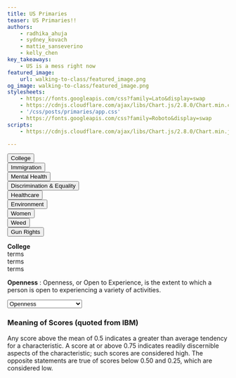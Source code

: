 ```yaml
---
title: US Primaries
teaser: US Primaries!!
authors:
    - radhika_ahuja
    - sydney_kovach
    - mattie_sanseverino
    - kelly_chen
key_takeaways:
    - US is a mess right now
featured_image:
    url: walking-to-class/featured_image.png
og_image: walking-to-class/featured_image.png
stylesheets:
    - https://fonts.googleapis.com/css?family=Lato&display=swap
    - https://cdnjs.cloudflare.com/ajax/libs/Chart.js/2.8.0/Chart.min.css
    - '/css/posts/primaries/app.css'
    - https://fonts.googleapis.com/css?family=Roboto&display=swap
scripts:
    - https://cdnjs.cloudflare.com/ajax/libs/Chart.js/2.8.0/Chart.min.js

---
```


  <!-- Include statements here to ensure order -->
  <!-- TODO**: Figure out a better way -->
  <script src="/js/posts/primaries/amy-klobuchar_traits.js"></script>
  <script src="/js/posts/primaries/bernie-sanders_traits.js"></script>
  <script src="/js/posts/primaries/donald-trump_traits.js"></script>
  <script src="/js/posts/primaries/elizabeth-warren_traits.js"></script>
  <script src="/js/posts/primaries/joe-biden_traits.js"></script>
  <script src="/js/posts/primaries/michael-bloomberg_traits.js"></script>
  <script src="/js/posts/primaries/pete-buttigieg_traits.js"></script>
  <script src="/js/posts/primaries/helper.js"></script>
  <script src="https://cdnjs.cloudflare.com/ajax/libs/Chart.js/2.8.0/Chart.min.js"></script>

  <!-- NOTES on Keywords Charts -->
  <!-- The buttons represent a group of keywords (Eg: college represents student, tuition, debt, etc. -->
  <!-- For each candidate, on hover, we can see how many times they mentioned the certain keyword in their tweets -->
  <!-- Useful analysis could be mentioning topics that have been spoken the most and least about in total (add up numbers), or if a certain candidate is significantly more outspoken about a certain topic -->

  <!-- SECTION: Keywords Chart -->
  <script>
  function search_terms(keyword) {
    output = "";
    output = output.concat("<strong>", keyword.toString(), "</strong> <br>");
    //TODO: concatanate to search terms to output (and add <br> tag after)
    // Eg: func (_keyword_) = college, tuition, student, etc.
    output = output.concat("{search_terms}");
    document.getElementById("search-terms").innerHTML = output;
  }  
  </script>

  <!-- TODO**: Fix styling to even out spacing -->
  <div id="keyword-wrapper">
    <div>
      <button id="keyword-button" onclick="keyword_func('college'); search_terms('college');">College</button> <br>
      <button id="keyword-button" onclick="keyword_func('immigration'); search_terms('immigration');">Immigration</button> <br>
      <button id="keyword-button" onclick="keyword_func('mental-health'); search_terms('mental-health');">Mental Health</button> <br>
      <button id="keyword-button" onclick="keyword_func('discrimination-and-equality'); search_terms('discrimination-and-equality');">Discrimination & Equality</button> <br>
      <button id="keyword-button" onclick="keyword_func('healthcare'); search_terms('healthcare');">Healthcare</button> <br>
      <button id="keyword-button" onclick="keyword_func('environment'); search_terms('environment');">Environment</button> <br>
      <button id="keyword-button" onclick="keyword_func('women'); search_terms('women');">Women</button> <br>
      <button id="keyword-button" onclick="keyword_func('weed'); search_terms('weed');">Weed</button> <br>
      <button id="keyword-button" onclick="keyword_func('gun-rights'); search_terms('gun-rights');">Gun Rights</button>
    </div>
    <div>
      <canvas id="keyword-chart"></canvas>
    </div>
    <div class="info-box">
      <!-- Default college - changes on click -->
      <p id="search-terms">
      <strong>College</strong> <br>
          terms <br>
          terms <br>
          terms <br>
      </p>
    </div>
  </div>

  <script src="/js/posts/primaries/keyword_chart.js"></script>

<!-- END OF SECTION -->

<!-- NOTES on Personality Chart -->
<!-- For each personality trait, each candidate's bubble size (i.e., the radius), shows a percentage for how much they possess a trait -->
<!-- "Any score above the mean of 0.5 indicates a greater than average tendency for a characteristic. A score at or above 0.75 indicates readily discernible aspects of the characteristic; such scores are considered high. The opposite statements are true of scores below 0.50 and 0.25, which are considered low.", but I adjusted the numbers (* 100), to make them a percentage. So we can modify the statement here too -->

<!-- SECTION: Personality Chart-->
<div id="bubble-wrapper">
  <div>
    <canvas id="bubble-chart"></canvas>
  </div>
    <!-- Default Openness, changes on-click -->
  <div class="info-box"> <!-- TODO**: Fix styling so no overflow from chart -->
    <p id="trait_meaning">
    <strong>Openness</strong>
    : Openness, or Open to Experience, is the extent to which a person is open to experiencing a variety of activities. 
    </p>
  </div>
</div>

<!-- Modify bubble_chart (y constant), to bubble_chart_2 (r constant) to view-->
  <script src="/js/posts/primaries/bubble_chart.js"></script>
  <script src="/js/posts/primaries/trait_details.js"></script>

  <div>
  <script>
  function trait_meaning_func(trait) {
    output = "";
    output = output.concat("<strong>", trait.toString(), "</strong>", ": ", trait_meanings[trait]);
    document.getElementById("trait_meaning").innerHTML = output;
  }
  </script>

  <!-- TODO**: Remove some traits? or break down into main traits and sub-traits-->
  <!-- TODO**: Change scale for media queries -->
  <select onchange="bubble_func(this.value, 40); trait_meaning_func(this.value);">
  <option value='Openness'>Openness</option>
  <option value='Conscientiousness'>Conscientiousness</option>
  <option value='Agreeableness'>Agreeableness</option>
  <option value='Extraversion'>Introversion/Extraversion</option>
  <option value='Emotional range'>Emotional Range</option>
  <option value='Adventurousness'>Adventurousness</option>
  <option value='Artistic interests'>Artistic Interests</option>
  <option value='Emotionality'>Emotionality</option>
  <option value='Imagination'>Imagination</option>
  <option value='Intellect'>Intellect</option>
  <option value='Authority-challenging'>Authority-Challenging</option>
  <option value='Achievement striving'>Achievement-Striving</option>
  <option value='Cautiousness'>Cautiousness</option>
  <option value='Dutifulness'>Dutifulness</option>
  <option value='Orderliness'>Orderliness</option>
  <option value='Self-discipline'>Self-Discipline</option>
  <option value='Self-efficacy'>Self Efficacy</option>
  <option value='Activity level'>Activity Level</option>
  <option value='Assertiveness'>Assertiveness</option>
  <option value='Cheerfulness'>Cheerfulness</option>
  <option value='Excitement-seeking'>Excitement-seeking</option>
  <option value='Outgoing'>Outgoing</option>
  <option value='Gregariousness'>Gregariousness</option>
  <option value='Altruism'>Altruism</option>
  <option value='Cooperation'>Cooperation</option>
  <option value='Modesty'>Modesty</option>
  <option value='Uncompromising'>Uncompromising</option>
  <option value='Sympathy'>Sympathy</option>
  <option value='Trust'>Trust</option>
  <option value='Fiery'>Fiery</option>
  <option value='Prone to worry'>Prone to worry</option>
  <option value='Melancholy'>Melancholy</option>
  <option value='Immoderation'>Immoderation</option>
  <option value='Self-consciousness'>Self-consciousness</option>
  <option value='Susceptible to stress'>Susceptible to stress</option>
  </select>
  </div>
<!-- END OF SECTION -->


### Meaning of Scores (quoted from IBM)
 
  Any score above the mean of 0.5 indicates a greater than average tendency for a characteristic. A score at or above 0.75 indicates readily discernible aspects of the characteristic; such scores are considered high.
  The opposite statements are true of scores below 0.50 and 0.25, which are considered low.
